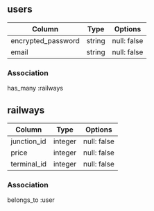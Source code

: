 ## users

| Column             | Type       | Options          |
| ------------------ | ---------- | ---------------- |
| encrypted_password | string     | null: false      |
| email              | string     | null: false      |

### Association
has_many :railways


## railways

| Column             | Type       | Options           |
| ------------------ | ---------- | ----------------- |
| junction_id        | integer    | null: false       |
| price              | integer    | null: false       |
| terminal_id        | integer    | null: false       |

### Association
belongs_to :user
